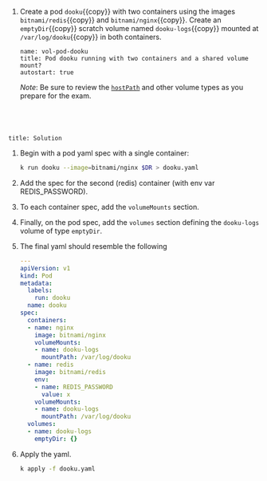 
1. Create a pod ``dooku``{{copy}} with two containers using the images ``bitnami/redis``{{copy}} and ``bitnami/nginx``{{copy}}.
   Create an ``emptyDir``{{copy}} scratch volume named ``dooku-logs``{{copy}} mounted at ``/var/log/dooku``{{copy}} in both containers.

    ```examiner:execute-test
    name: vol-pod-dooku
    title: Pod dooku running with two containers and a shared volume mount?
    autostart: true
    ```

    _Note_: Be sure to review the [`hostPath`](https://kubernetes.io/docs/concepts/storage/volumes/#hostpath) and other volume types as you prepare for the exam.

<div style="margin-top: 5em;"></div>

```section:begin
title: Solution
```

1. Begin with a pod yaml spec with a single container:

    ```bash
    k run dooku --image=bitnami/nginx $DR > dooku.yaml
    ```

1. Add the spec for the second (redis) container (with env var REDIS_PASSWORD).

1. To each container spec, add the `volumeMounts` section.

1. Finally, on the pod spec, add the `volumes` section defining the `dooku-logs` volume of type `emptyDir`.

1. The final yaml should resemble the following

    ```yaml
    ---
    apiVersion: v1
    kind: Pod
    metadata:
      labels:
        run: dooku
      name: dooku
    spec:
      containers:
      - name: nginx
        image: bitnami/nginx
        volumeMounts:
        - name: dooku-logs
          mountPath: /var/log/dooku
      - name: redis
        image: bitnami/redis
        env:
        - name: REDIS_PASSWORD
          value: x
        volumeMounts:
        - name: dooku-logs
          mountPath: /var/log/dooku
      volumes:
      - name: dooku-logs
        emptyDir: {}
    ```

1. Apply the yaml.

    ```bash
    k apply -f dooku.yaml
    ```

```section:end
```
